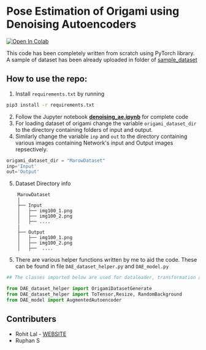 # Pose Estimation of Origami using Denoising Autoencoders 

[![Open In Colab](https://colab.research.google.com/assets/colab-badge.svg)](https://colab.research.google.com/drive/1rNTjPrAmu3_G4j9MT7pQcE-_ZeIA26pw?usp=sharing)

This code has been completely written from scratch using PyTorch library.
A sample of dataset has been already uploaded in folder of [sample_dataset](/home/rohit/projects/autoencoder/)

## How to use the repo:

1. Install `requirements.txt` by running

```bash 
pip3 install -r requirements.txt
```

2. Follow the Jupyter notebook **[denoising_ae.ipynb](denoising_ae.ipynb)** for complete code
3. For loading dataset of origami change the variable `origami_dataset_dir` to the directory containing folders of input and output.
4. Similarly change the variable `inp` and `out` to the directory containing various images containing Network's input and Output images repsectively.
```python
origami_dataset_dir = "MarowDataset"
inp='Input'
out='Output'
```
5. Dataset Directory info

```
    MarowDataset
    │
    ├── Input
    │   ├── img100_1.png
    │   ├── img100_2.png
    │   ├── ....
    |
    ├── Output
    │   ├── img100_1.png
    │   ├── img100_2.png
    │   ├──  ....
```


5. There are various helper functions written by me to aid the code. These can be found in file `DAE_dataset_helper.py` and `DAE_model.py`

```python
## The classes imported below are used for dataloader, transformation and model

from DAE_dataset_helper import OrigamiDatasetGenerate
from DAE_dataset_helper import ToTensor,Resize, RandomBackground
from DAE_model import AugmentedAutoencoder
```

## Contributers

- Rohit Lal - [WEBSITE](http://take2rohit.github.io/)
- Ruphan S
